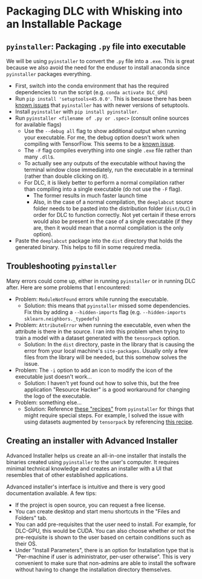 # Packaging DLC with Whisking into an Installable Package

## `pyinstaller`: Packaging `.py` file into executable
We will be using `pyinstaller` to convert the `.py` file into a `.exe`.
This is great because we also avoid the need for the enduser to install
anaconda since `pyinstaller` packages everything.

- First, switch into the conda environment that has the required
  dependencies to run the script (e.g. `conda activate DLC_GPU`)
- Run `pip install 'setuptools<45.0.0'`. This is because there has been
  [known issues](https://github.com/pypa/setuptools/issues/1963) that
  `pyinstaller` has with newer versions of setuptools. 
- Install `pyinstaller` with `pip install pyinstaller`.
- Run `pyinstaller <filename of .py or .spec>` (consult online sources for
  available flags)
    - Use the `--debug all` flag to show additional output when running
      your executable. For me, the debug option doesn't work when compiling
      with TensorFlow. This seems to be a [known
      issue](https://github.com/pyinstaller/pyinstaller/issues/4034).
    - The `-F` flag compiles everything into one single `.exe` file rather
      than many `.dll`s.
    - To actually see any outputs of the executable without having the
      terminal window close immediately, run the executable in a terminal
      (rather than double clicking on it).
  - For DLC, it is likely better to perform a normal compilation rather
    than compiling into a single executable (do not use the `-F` flag).
    - The former results in much faster launch time
    - Also, in the case of a normal compilation, the `deeplabcut` source
      folder needs to be pasted into the distribution folder (`dist/DLC`)
      in order for DLC to function correctly. Not yet certain if these
      errors would also be present in the case of a single executable (if
      they are, then it would mean that a normal compilation is the only
      option). 
- Paste the `deeplabcut` package into the `dist` directory that holds the
  generated binary. This helps to fill in some required media.

## Troubleshooting `pyinstaller`
Many errors could come up, either in running `pyinstaller` or in running
DLC after. Here are some problems that I encountered:
- Problem: `ModuleNotFound` errors while running the executable. 
  - Solution: this means that `pyinstaller` missed some dependencies. Fix
    this by adding a `--hidden-imports` flag (e.g. `--hidden-imports
    sklearn.neighbors._typedefs`)
- Problem: `AttributeError` when running the executable, even when the
  attribute is there in the source. I ran into this problem when trying to
  train a model with a dataset generated with the `tensorpack` option.
  - Solution: In the `dist` directory, paste in the library that is causing
    the error from your local machine's `site-packages`. Usually only a few
    files from the library will be needed, but this somehow solves the
    issue.
- Problem: The `-i` option to add an icon to modify the icon of the
  executable just doesn't work...
    - Solution: I haven't yet found out how to solve this, but the free
      application "Resource Hacker" is a good workaround for changing the
      logo of the executable.
- Problem: something else...
  - Solution: Reference [these
    "recipes"](https://github.com/pyinstaller/pyinstaller/wiki/Recipes)
    from `pyinstaller` for things that might require special steps. For
    example, I solved the issue with using datasets augmented by
    `tensorpack` by referencing [this
    recipe](https://github.com/pyinstaller/pyinstaller/wiki/Recipe-Multiprocessing).
    
## Creating an installer with Advanced Installer
Advanced Installer helps us create an all-in-one installer that installs
the binaries created using `pyinstaller` to the user's computer. It
requires minimal technical knowledge and creates an installer with a UI
that resembles that of other established applications. 

Advanced installer's interface is intuitive and there is very good
documentation available. A few tips:
- If the project is open source, you can request a free license.
- You can create desktop and start menu shortcuts in the "Files and
  Folders" tab.
- You can add pre-requisites that the user need to install. For example,
  for DLC-GPU, this would be CUDA. You can also choose whether or not the
  pre-requisite is shown to the user based on certain conditions such as
  their OS. 
- Under "Install Parameters", there is an option for Installation type that
  is "Per-machine if user is administrator, per-user otherwise". This is
  very convenient to make sure that non-admins are able to install the
  software without having to change the installation directory themselves.